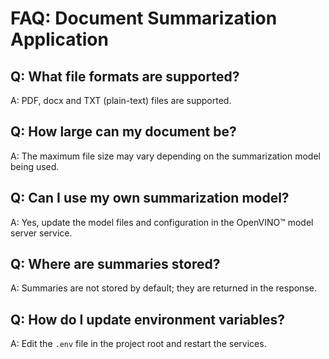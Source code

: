 # FAQ: Document Summarization Application

## Q: What file formats are supported?
A: PDF, docx and TXT (plain-text) files are supported.

## Q: How large can my document be?
A: The maximum file size may vary depending on the summarization model being used.

## Q: Can I use my own summarization model?
A: Yes, update the model files and configuration in the  OpenVINO™ model server service.

## Q: Where are summaries stored?
A: Summaries are not stored by default; they are returned in the response.

## Q: How do I update environment variables?
A: Edit the `.env` file in the project root and restart the services.
